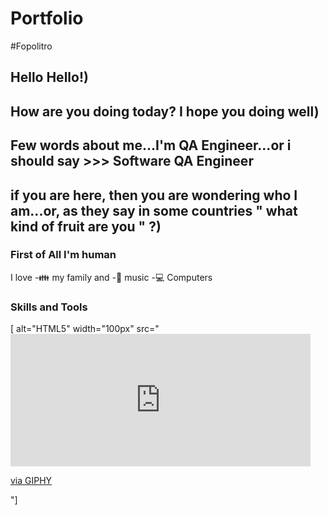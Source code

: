 # Portfolio
#Fopolitro
##                      Hello Hello!) 
##     How are you doing today? I hope you doing well)
## Few words about me...I'm QA Engineer...or i should say >>> Software QA Engineer
## if you are here, then you are wondering who I am...or, as they say in some countries " what kind of fruit are you " ?)
### First of All I'm human
I love
-:family: my family and -🎵 music
-:computer: Computers 

### Skills and Tools
[<img align="left"> alt="HTML5" width="100px" src="<iframe src="https://giphy.com/embed/BCL8y2qRqYb96" width="480" height="212" frameBorder="0" class="giphy-embed" allowFullScreen></iframe><p><a href="https://giphy.com/gifs/terminator-2-BCL8y2qRqYb96">via GIPHY</a></p>"]
